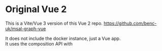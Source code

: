 # Original Vue 2
This is a Vite/Vue 3 version of this Vue 2 repo.  https://github.com/benc-uk/msal-graph-vue

It does not include the docker instance, just a Vue app.  
It uses the composition API with <script setup> and Pinia state management (to control component state).  
I also added a couple graph features (email, sharepoint root site).

Follow the directions in that repo to setup your Azure App ID then replace the ID in code.  :)

# Get Started

1. Clone the repo
2. run:
  
  npm install
  
  npm run dev

  
  # Microsoft Graph Toolkit
  https://mgt.dev/
  
  # Microsoft Graph Explorer
  
  https://developer.microsoft.com/en-us/graph/graph-explorer
